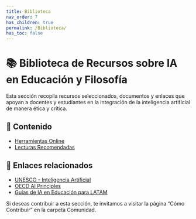 ```yaml
---
title: Biblioteca
nav_order: 7
has_children: true
permalink: /Biblioteca/
has_toc: false
---
```


# 📚 Biblioteca de Recursos sobre IA en Educación y Filosofía

Esta sección recopila recursos seleccionados, documentos y enlaces que apoyan a docentes y estudiantes en la integración de la inteligencia artificial de manera ética y crítica.

## 📂 Contenido

- [Herramientas Online](./Herramientas-Online.md)
- [Lecturas Recomendadas](./Lecturas-Recomendadas.md)

## 🔗 Enlaces relacionados

- [UNESCO - Inteligencia Artificial](https://es.unesco.org/themes/ict-education/artificial-intelligence)
- [OECD AI Principles](https://www.oecd.org/going-digital/ai/principles/)
- [Guías de IA en Educación para LATAM](https://www.example-latam-ai-education.org)

Si deseas contribuir a esta sección, te invitamos a visitar la página “Cómo Contribuir” en la carpeta Comunidad.
